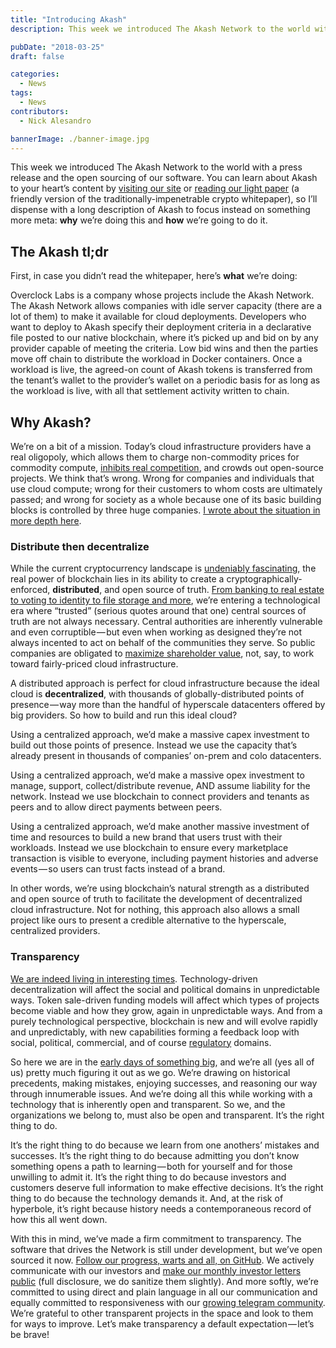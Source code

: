 ```yaml
---
title: "Introducing Akash"
description: This week we introduced The Akash Network to the world with a press release and the open sourcing of our software. You can learn about Akash to your heart’s content by visiting our site or reading our light paper (a friendly version of the traditionally-impenetrable crypto whitepaper), so I’ll dispense with a long description of Akash to focus instead on something more meta

pubDate: "2018-03-25"
draft: false

categories:
  - News
tags:
  - News
contributors:
  - Nick Alesandro

bannerImage: ./banner-image.jpg
---
```


This week we introduced The Akash Network to the world with a press release and the open sourcing of our software. You can learn about Akash to your heart’s content by [visiting our site](https://akash.network/) or [reading our light paper](https://akash.network/paper.pdf) (a friendly version of the traditionally-impenetrable crypto whitepaper), so I’ll dispense with a long description of Akash to focus instead on something more meta: **why** we’re doing this and **how** we’re going to do it.

## The Akash tl;dr

First, in case you didn’t read the whitepaper, here’s **what** we’re doing:

Overclock Labs is a company whose projects include the Akash Network. The Akash Network allows companies with idle server capacity (there are a lot of them) to make it available for cloud deployments. Developers who want to deploy to Akash specify their deployment criteria in a declarative file posted to our native blockchain, where it’s picked up and bid on by any provider capable of meeting the criteria. Low bid wins and then the parties move off chain to distribute the workload in Docker containers. Once a workload is live, the agreed-on count of Akash tokens is transferred from the tenant’s wallet to the provider’s wallet on a periodic basis for as long as the workload is live, with all that settlement activity written to chain.

## Why Akash?

We’re on a bit of a mission. Today’s cloud infrastructure providers have a real oligopoly, which allows them to charge non-commodity prices for commodity compute, [inhibits real competition](http://www.platformonomics.com/2017/04/follow-the-capex-cloud-table-stakes/), and crowds out open-source projects. We think that’s wrong. Wrong for companies and individuals that use cloud compute; wrong for their customers to whom costs are ultimately passed; and wrong for society as a whole because one of its basic building blocks is controlled by three huge companies. [I wrote about the situation in more depth here](https://blog.akash.network/2018/03/19/decentralized-infrastructure-is-a-moral-issue/).

### Distribute then decentralize

While the current cryptocurrency landscape is [undeniably fascinating](https://youtu.be/e5nyQmaq4k4?t=42s), the real power of blockchain lies in its ability to create a cryptographically-enforced, **distributed**, and open source of truth. [From banking to real estate to voting to identity to file storage and more](https://hackernoon.com/popular-use-cases-of-blockchain-technology-you-need-to-know-df4e1905d373), we’re entering a technological era where “trusted” (serious quotes around that one) central sources of truth are not always necessary. Central authorities are inherently vulnerable and even corruptible — but even when working as designed they’re not always incented to act on behalf of the communities they serve. So public companies are obligated to [maximize shareholder value](https://www.marketwatch.com/story/amazon-is-worth-so-much-because-aws-is-techs-true-unicorn-2017-04-27), not, say, to work toward fairly-priced cloud infrastructure.

A distributed approach is perfect for cloud infrastructure because the ideal cloud is **decentralized**, with thousands of globally-distributed points of presence — way more than the handful of hyperscale datacenters offered by big providers. So how to build and run this ideal cloud?

Using a centralized approach, we’d make a massive capex investment to build out those points of presence. Instead we use the capacity that’s already present in thousands of companies’ on-prem and colo datacenters.

Using a centralized approach, we’d make a massive opex investment to manage, support, collect/distribute revenue, AND assume liability for the network. Instead we use blockchain to connect providers and tenants as peers and to allow direct payments between peers.

Using a centralized approach, we’d make another massive investment of time and resources to build a new brand that users trust with their workloads. Instead we use blockchain to ensure every marketplace transaction is visible to everyone, including payment histories and adverse events — so users can trust facts instead of a brand.

In other words, we’re using blockchain’s natural strength as a distributed and open source of truth to facilitate the development of decentralized cloud infrastructure. Not for nothing, this approach also allows a small project like ours to present a credible alternative to the hyperscale, centralized providers.

### Transparency

[We are indeed living in interesting times](https://en.wikipedia.org/wiki/May_you_live_in_interesting_times). Technology-driven decentralization will affect the social and political domains in unpredictable ways. Token sale-driven funding models will affect which types of projects become viable and how they grow, again in unpredictable ways. And from a purely technological perspective, blockchain is new and will evolve rapidly and unpredictably, with new capabilities forming a feedback loop with social, political, commercial, and of course [regulatory](https://www.wsj.com/articles/sec-launches-cryptocurrency-probe-1519856266) domains.

So here we are in the [early days of something big](https://www.pcmag.com/article/351486/blockchain-the-invisible-technology-thats-changing-the-wor), and we’re all (yes all of us) pretty much figuring it out as we go. We’re drawing on historical precedents, making mistakes, enjoying successes, and reasoning our way through innumerable issues. And we’re doing all this while working with a technology that is inherently open and transparent. So we, and the organizations we belong to, must also be open and transparent. It’s the right thing to do.

It’s the right thing to do because we learn from one anothers’ mistakes and successes. It’s the right thing to do because admitting you don’t know something opens a path to learning — both for yourself and for those unwilling to admit it. It’s the right thing to do because investors and customers deserve full information to make effective decisions. It’s the right thing to do because the technology demands it. And, at the risk of hyperbole, it’s right because history needs a contemporaneous record of how this all went down.

With this in mind, we’ve made a firm commitment to transparency. The software that drives the Network is still under development, but we’ve open sourced it now. [Follow our progress, warts and all, on GitHub](https://github.com/ovrclk/akash/). We actively communicate with our investors and [make our monthly investor letters public](https://github.com/ovrclk/updates/) (full disclosure, we do sanitize them slightly). And more softly, we’re committed to using direct and plain language in all our communication and equally committed to responsiveness with our [growing telegram community](https://t.me/AkashNW). We’re grateful to other transparent projects in the space and look to them for ways to improve. Let’s make transparency a default expectation — let’s be brave!
